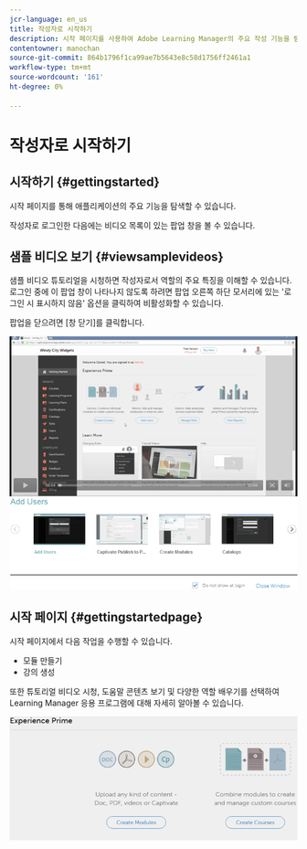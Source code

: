 ```yaml
---
jcr-language: en_us
title: 작성자로 시작하기
description: 시작 페이지를 사용하여 Adobe Learning Manager의 주요 작성 기능을 탐색합니다.
contentowner: manochan
source-git-commit: 864b1796f1ca99ae7b5643e8c58d1756ff2461a1
workflow-type: tm+mt
source-wordcount: '161'
ht-degree: 0%

---
```




# 작성자로 시작하기

## 시작하기 {#gettingstarted}

시작 페이지를 통해 애플리케이션의 주요 기능을 탐색할 수 있습니다.

작성자로 로그인한 다음에는 비디오 목록이 있는 팝업 창을 볼 수 있습니다.

## 샘플 비디오 보기 {#viewsamplevideos}

샘플 비디오 튜토리얼을 시청하면 작성자로서 역할의 주요 특징을 이해할 수 있습니다. 로그인 중에 이 팝업 창이 나타나지 않도록 하려면 팝업 오른쪽 하단 모서리에 있는 &#39;로그인 시 표시하지 않음&#39; 옵션을 클릭하여 비활성화할 수 있습니다.

팝업을 닫으려면 [창 닫기]를 클릭합니다.

![](assets/welcome-videos.png)

## 시작 페이지 {#gettingstartedpage}

시작 페이지에서 다음 작업을 수행할 수 있습니다.

* 모듈 만들기
* 강의 생성

또한 튜토리얼 비디오 시청, 도움말 콘텐츠 보기 및 다양한 역할 배우기를 선택하여 Learning Manager 응용 프로그램에 대해 자세히 알아볼 수 있습니다.

![](assets/author-experienceprime.png)

